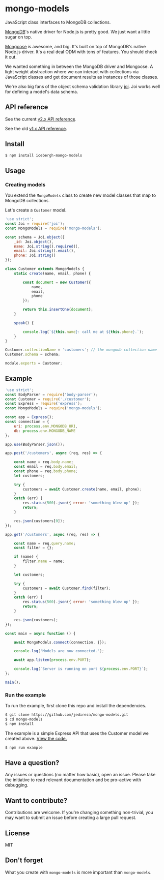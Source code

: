 # mongo-models

JavaScript class interfaces to MongoDB collections.

[MongoDB](https://github.com/mongodb/node-mongodb-native)'s native driver for
Node.js is pretty good. We just want a little sugar on top.

[Mongoose](http://mongoosejs.com/) is awesome, and big. It's built on top of
MongoDB's native Node.js driver. It's a real deal ODM with tons of features.
You should check it out.

We wanted something in between the MongoDB driver and Mongoose. A light weight
abstraction where we can interact with collections via JavaScript classes and
get document results as instances of those classes.

We're also big fans of the object schema validation library
[joi](https://github.com/hapijs/joi). Joi works well for defining a model's
data schema.


## API reference

See the current [v2.x API
reference](https://github.com/icebergh-io/mongo-models/blob/master/API.md).

See the old [v1.x API
reference](https://github.com/icebergh-io/mongo-models/blob/996c21e0e18c4cf70e665d319c7cf5eaa9cff846/API.md).


## Install

```bash
$ npm install icebergh-mongo-models
```


## Usage

### Creating models

You extend the `MongoModels` class to create new model classes that map to
MongoDB collections.

Let's create a `Customer` model.

```js
'use strict';
const Joi = require('joi');
const MongoModels = require('mongo-models');

const schema = Joi.object({
    _id: Joi.object(),
    name: Joi.string().required(),
    email: Joi.string().email(),
    phone: Joi.string()
});

class Customer extends MongoModels {
    static create(name, email, phone) {

        const document = new Customer({
            name,
            email,
            phone
        });

        return this.insertOne(document);
    }

    speak() {

        console.log(`${this.name}: call me at ${this.phone}.`);
    }
}

Customer.collectionName = 'customers'; // the mongodb collection name
Customer.schema = schema;

module.exports = Customer;
```


## Example

```js
'use strict';
const BodyParser = require('body-parser');
const Customer = require('./customer');
const Express = require('express');
const MongoModels = require('mongo-models');

const app = Express();
const connection = {
    uri: process.env.MONGODB_URI,
    db: process.env.MONGODB_NAME
};

app.use(BodyParser.json());

app.post('/customers', async (req, res) => {

    const name = req.body.name;
    const email = req.body.email;
    const phone = req.body.phone;
    let customers;

    try {
        customers = await Customer.create(name, email, phone);
    }
    catch (err) {
        res.status(500).json({ error: 'something blew up' });
        return;
    }

    res.json(customers[0]);
});

app.get('/customers', async (req, res) => {

    const name = req.query.name;
    const filter = {};

    if (name) {
        filter.name = name;
    }

    let customers;

    try {
        customers = await Customer.find(filter);
    }
    catch (err) {
        res.status(500).json({ error: 'something blew up' });
        return;
    }

    res.json(customers);
});

const main = async function () {

    await MongoModels.connect(connection, {});

    console.log('Models are now connected.');

    await app.listen(process.env.PORT);

    console.log(`Server is running on port ${process.env.PORT}`);
};

main();
```

### Run the example

To run the example, first clone this repo and install the dependencies.

```bash
$ git clone https://github.com/jedireza/mongo-models.git
$ cd mongo-models
$ npm install
```

The example is a simple Express API that uses the Customer model we created
above. [View the
code.](https://github.com/icebergh-io/mongo-models/tree/master/example)

```bash
$ npm run example
```


## Have a question?

Any issues or questions (no matter how basic), open an issue. Please take the
initiative to read relevant documentation and be pro-active with debugging.


## Want to contribute?

Contributions are welcome. If you're changing something non-trivial, you may
want to submit an issue before creating a large pull request.


## License

MIT


## Don't forget

What you create with `mongo-models` is more important than `mongo-models`.
